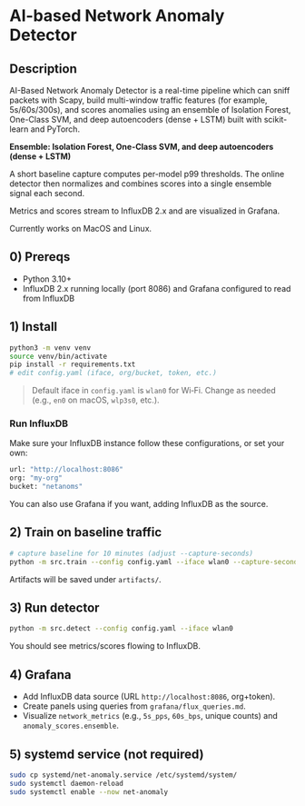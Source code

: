 # AI-based Network Anomaly Detector

## Description
AI-Based Network Anomaly Detector is a real-time pipeline which can sniff packets with Scapy, build multi-window traffic features (for example, 5s/60s/300s), and scores anomalies using an ensemble of Isolation Forest, One-Class SVM, and deep autoencoders (dense + LSTM) built with scikit-learn and PyTorch.

__Ensemble: Isolation Forest, One-Class SVM, and deep autoencoders (dense + LSTM)__

A short baseline capture computes per-model p99 thresholds. The online detector then normalizes and combines scores into a single ensemble signal each second.

Metrics and scores stream to InfluxDB 2.x and are visualized in Grafana.

Currently works on MacOS and Linux.

## 0) Prereqs
- Python 3.10+
- InfluxDB 2.x running locally (port 8086) and Grafana configured to read from InfluxDB

## 1) Install
```bash
python3 -m venv venv
source venv/bin/activate
pip install -r requirements.txt
# edit config.yaml (iface, org/bucket, token, etc.)
```
> Default iface in `config.yaml` is `wlan0` for Wi‑Fi. Change as needed (e.g., `en0` on macOS, `wlp3s0`, etc.).

### Run InfluxDB
Make sure your InfluxDB instance follow these configurations, or set your own:
```bash
url: "http://localhost:8086"
org: "my-org"
bucket: "netanoms"
```
You can also use Grafana if you want, adding InfluxDB as the source.

## 2) Train on baseline traffic
```bash
# capture baseline for 10 minutes (adjust --capture-seconds)
python -m src.train --config config.yaml --iface wlan0 --capture-seconds 600
```
Artifacts will be saved under `artifacts/`.

## 3) Run detector
```bash
python -m src.detect --config config.yaml --iface wlan0
```
You should see metrics/scores flowing to InfluxDB.

## 4) Grafana
- Add InfluxDB data source (URL `http://localhost:8086`, org+token).
- Create panels using queries from `grafana/flux_queries.md`.
- Visualize `network_metrics` (e.g., `5s_pps`, `60s_bps`, unique counts) and `anomaly_scores.ensemble`.

## 5) systemd service (not required)
```bash
sudo cp systemd/net-anomaly.service /etc/systemd/system/
sudo systemctl daemon-reload
sudo systemctl enable --now net-anomaly
```

